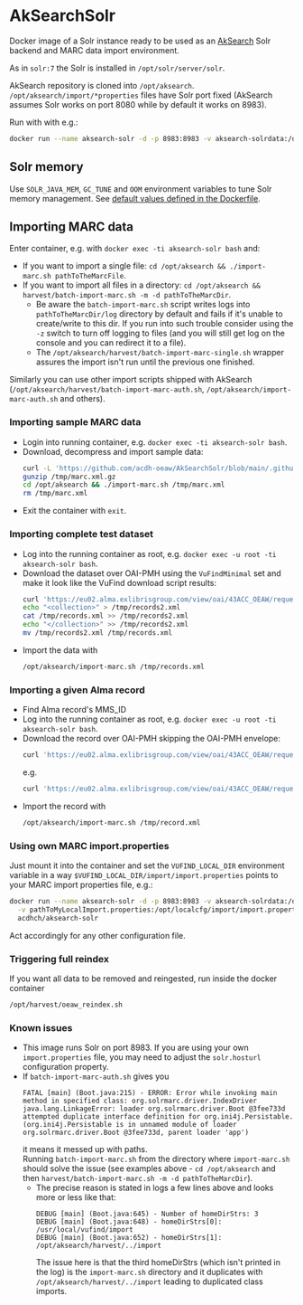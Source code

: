 # AkSearchSolr

Docker image of a Solr instance ready to be used as an [AkSearch](https://biapps.arbeiterkammer.at/gitlab/open/aksearch/aksearch) Solr backend and MARC data import environment.

As in `solr:7` the Solr is installed in `/opt/solr/server/solr`.

AkSearch repository is cloned into `/opt/aksearch`. 
`/opt/aksearch/import/*properties` files have Solr port fixed (AkSearch assumes Solr works on port 8080 while by default it works on 8983).

Run with with e.g.:

```bash
docker run --name aksearch-solr -d -p 8983:8983 -v aksearch-solrdata:/opt/solr/server/solr/mycores acdhch/aksearch-solr
```

## Solr memory

Use `SOLR_JAVA_MEM`, `GC_TUNE` and `OOM` environment variables to tune Solr memory management. See [default values defined in the Dockerfile](https://github.com/acdh-oeaw/AkSearchSolr/blob/main/Dockerfile#L8).

## Importing MARC data

Enter container, e.g. with `docker exec -ti aksearch-solr bash` and:

* If you want to import a single file: `cd /opt/aksearch && ./import-marc.sh pathToTheMarcFile`.
* If you want to import all files in a directory: `cd /opt/aksearch && harvest/batch-import-marc.sh -m -d pathToTheMarcDir`.  
    *  Be aware the `batch-import-marc.sh` script writes logs into `pathToTheMarcDir/log` directory by default and fails if it's unable to create/write to this dir. If you run into such trouble consider using the `-z` switch to turn off logging to files (and you will still get log on the console and you can redirect it to a file).
    * The `/opt/aksearch/harvest/batch-import-marc-single.sh` wrapper assures the import isn't run until the previous one finished.

Similarly you can use other import scripts shipped with AkSearch (`/opt/aksearch/harvest/batch-import-marc-auth.sh`, `/opt/aksearch/import-marc-auth.sh` and others).

### Importing sample MARC data

* Login into running container, e.g. `docker exec -ti aksearch-solr bash`.
* Download, decompress and import sample data:
  ```bash
  curl -L 'https://github.com/acdh-oeaw/AkSearchSolr/blob/main/.github/workflows/marc.xml.gz?raw=true' > /tmp/marc.xml.gz
  gunzip /tmp/marc.xml.gz
  cd /opt/aksearch && ./import-marc.sh /tmp/marc.xml
  rm /tmp/marc.xml
  ```
* Exit the container with `exit`.

### Importing complete test dataset

* Log into the running container as root, e.g. `docker exec -u root -ti aksearch-solr bash`.
* Download the dataset over OAI-PMH using the `VuFindMinimal` set and make it look like the VuFind download script results:
  ```bash
  curl 'https://eu02.alma.exlibrisgroup.com/view/oai/43ACC_OEAW/request?metadataPrefix=marc21&verb=ListRecords&set=VuFindMinimal' | tail -n +5 | grep -v '^</metadata>' > /tmp/records.xml
  echo "<collection>" > /tmp/records2.xml
  cat /tmp/records.xml >> /tmp/records2.xml
  echo "</collection>" >> /tmp/records2.xml
  mv /tmp/records2.xml /tmp/records.xml
  ```
* Import the data with
  ```bash
  /opt/aksearch/import-marc.sh /tmp/records.xml
  ```

### Importing a given Alma record

* Find Alma record's MMS_ID
* Log into the running container as root, e.g. `docker exec -u root -ti aksearch-solr bash`.
* Download the record over OAI-PMH skipping the OAI-PMH envelope:
  ```bash
  curl 'https://eu02.alma.exlibrisgroup.com/view/oai/43ACC_OEAW/request?metadataPrefix=marc21&verb=GetRecord&identifier=oai:alma.43ACC_OEAW:{MMS_ID}' | tail -n 2 | head -n 1 > /tmp/record.xml
  ```
  e.g.
  ```bash
  curl 'https://eu02.alma.exlibrisgroup.com/view/oai/43ACC_OEAW/request?metadataPrefix=marc21&verb=GetRecord&identifier=oai:alma.43ACC_OEAW:993516214704498' | tail -n 2 | head -n 1 > /tmp/record.xml
  ```
* Import the record with
  ```bash
  /opt/aksearch/import-marc.sh /tmp/record.xml
  ```

### Using own MARC import.properties

Just mount it into the container and set the `VUFIND_LOCAL_DIR` environment variable in a way `$VUFIND_LOCAL_DIR/import/import.properties` points to your MARC import properties file, e.g.:

```bash
docker run --name aksearch-solr -d -p 8983:8983 -v aksearch-solrdata:/opt/solr/server/solr/mycores \
  -v pathToMyLocalImport.properties:/opt/localcfg/import/import.properties -e VUFIND_LOCAL_DIR=/opt/localcfg \
  acdhch/aksearch-solr
```

Act accordingly for any other configuration file.

### Triggering full reindex

If you want all data to be removed and reingested, run inside the docker container

```bash
/opt/harvest/oeaw_reindex.sh
```

### Known issues

* This image runs Solr on port 8983. If you are using your own `import.properties` file, you may need to adjust the `solr.hosturl` configuration property.
* If `batch-import-marc-auth.sh` gives you
  ```
  FATAL [main] (Boot.java:215) - ERROR: Error while invoking main method in specified class: org.solrmarc.driver.IndexDriver
  java.lang.LinkageError: loader org.solrmarc.driver.Boot @3fee733d attempted duplicate interface definition for org.ini4j.Persistable. (org.ini4j.Persistable is in unnamed module of loader org.solrmarc.driver.Boot @3fee733d, parent loader 'app')
  ```
  it means it messed up with paths.   
  Running `batch-import-marc.sh` from the directory where `import-marc.sh` should solve the issue (see examples above - `cd /opt/aksearch` and then `harvest/batch-import-marc.sh -m -d pathToTheMarcDir`).
    * The precise reason is stated in logs a few lines above and looks more or less like that:
      ```
      DEBUG [main] (Boot.java:645) - Number of homeDirStrs: 3
      DEBUG [main] (Boot.java:648) - homeDirStrs[0]: /usr/local/vufind/import
      DEBUG [main] (Boot.java:652) - homeDirStrs[1]: /opt/aksearch/harvest/../import
      ```
      The issue here is that the third homeDirStrs (which isn't printed in the log) is the `import-marc.sh` directory and it duplicates with `/opt/aksearch/harvest/../import` leading to duplicated class imports.
